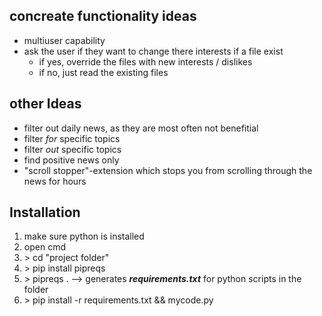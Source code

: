 ## concreate functionality ideas
* multiuser capability
* ask the user if they want to change there interests if a file exist
  * if yes, override the files with new interests / dislikes
  * if no, just read the existing files

## other Ideas
* filter out daily news, as they are most often not benefitial
* filter *for* specific topics
* filter *out* specific topics
* find positive news only
* "scroll stopper"-extension which stops you from scrolling through the news for hours


## Installation
1. make sure python is installed
2. open cmd
3. \> cd "project folder"
4. \> pip install pipreqs
5. \> pipreqs . --> generates ***requirements.txt*** for python scripts in the folder
6. \> pip install -r requirements.txt && mycode.py